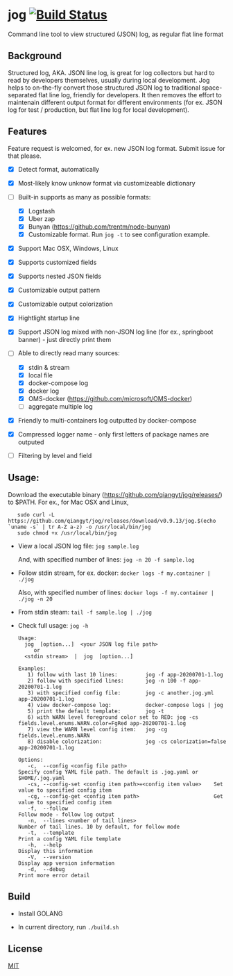 # jog [![Build Status](https://travis-ci.org/qiangyt/jog.svg?branch=master)](https://travis-ci.org/qiangyt/jog)
Command line tool to view structured (JSON) log, as regular flat line format


## Background

Structured log, AKA. JSON line log, is great for log collectors but hard to read by developers themselves, usually during local development. Jog helps to on-the-fly convert those structured JSON log to traditional space-separated flat line log, friendly for developers. It then removes the effort to maintenain different output format for different environments (for ex. JSON log for test / production, but flat line log for local development).

## Features

   Feature request is welcomed, for ex. new JSON log format. Submit issue for that please.

   - [x] Detect format, automatically

   - [x] Most-likely know unknow format via customizeable dictionary

   - [ ] Built-in supports as many as possible formats:

      - [x] Logstash
      - [x] Uber zap
      - [x] Bunyan (https://github.com/trentm/node-bunyan)
      - [x] Customizable format. Run `jog -t` to see configuration example.

   - [x] Support Mac OSX, Windows, Linux

   - [x] Supports customized fields

   - [x] Supports nested JSON fields

   - [x] Customizable output pattern

   - [x] Customizable output colorization

   - [x] Hightlight startup line

   - [x]  Support JSON log mixed with non-JSON log line (for ex., springboot banner) - just directly print them

   - [ ] Able to directly read many sources:
      - [x] stdin & stream
      - [x] local file
      - [x] docker-compose log
      - [x] docker log
      - [x] OMS-docker (https://github.com/microsoft/OMS-docker)
      - [ ] aggregate multiple log

   - [x]  Friendly to multi-containers log outputted by docker-compose

   - [x]  Compressed logger name - only first letters of package names are outputed

   - [ ]  Filtering by level and field

## Usage:
  Download the executable binary (https://github.com/qiangyt/jog/releases/) to $PATH. For ex., for Mac OSX and Linux,

  ```shell
     sudo curl -L https://github.com/qiangyt/jog/releases/download/v0.9.13/jog.$(echo `uname -s` | tr A-Z a-z) -o /usr/local/bin/jog
     sudo chmod +x /usr/local/bin/jog
  ```

   * View a local JSON log file: `jog sample.log`

     And, with specified number of lines: `jog -n 20 -f sample.log`

   * Follow stdin stream, for ex. docker: `docker logs -f my.container | ./jog`

     Also, with specified number of lines: `docker logs -f my.container | ./jog -n 20`

   * From stdin steam: `tail -f sample.log | ./jog`

   * Check full usage: `jog -h`

      ```
      Usage:
        jog  [option...]  <your JSON log file path>
           or
        <stdin stream>  |  jog  [option...]

      Examples:
         1) follow with last 10 lines:         jog -f app-20200701-1.log
         2) follow with specified lines:       jog -n 100 -f app-20200701-1.log
         3) with specified config file:        jog -c another.jog.yml app-20200701-1.log
         4) view docker-compose log:           docker-compose logs | jog
         5) print the default template:        jog -t
         6) with WARN level foreground color set to RED: jog -cs fields.level.enums.WARN.color=FgRed app-20200701-1.log
         7) view the WARN level config item:   jog -cg fields.level.enums.WARN
         8) disable colorization:              jog -cs colorization=false app-20200701-1.log

      Options:
         -c,  --config <config file path>                            Specify config YAML file path. The default is .jog.yaml or $HOME/.jog.yaml
         -cs, --config-set <config item path>=<config item value>    Set value to specified config item
         -cg, --config-get <config item path>                        Get value to specified config item
         -f,  --follow                                               Follow mode - follow log output
         -n,  --lines <number of tail lines>                         Number of tail lines. 10 by default, for follow mode
         -t,  --template                                             Print a config YAML file template
         -h,  --help                                                 Display this information
         -V,  --version                                              Display app version information
         -d,  --debug                                                Print more error detail
     ```

## Build

   *  Install GOLANG

   *  In current directory, run `./build.sh`

## License

[MIT](/LICENSE)
